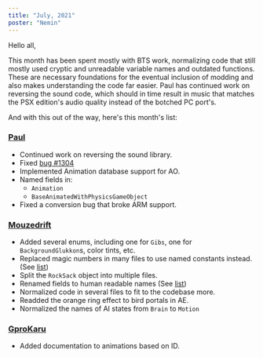 ```yaml
---
title: "July, 2021"
poster: "Nemin"
---
```


Hello all,

This month has been spent mostly with BTS work, normalizing code that still mostly used cryptic and
unreadable variable names and outdated functions. These are necessary foundations for the eventual
inclusion of modding and also makes understanding the code far easier. Paul has continued work on
reversing the sound code, which should in time result in music that matches the PSX edition's audio
quality instead of the botched PC port's.

And with this out of the way, here's this month's list:

### [Paul]
- Continued work on reversing the sound library.
- Fixed [bug #1304](https://github.com/AliveTeam/alive_reversing/issues/1304)
- Implemented Animation database support for AO.
- Named fields in:
  - `Animation`
  - `BaseAnimatedWithPhysicsGameObject`
- Fixed a conversion bug that broke ARM support.

### [Mouzedrift]
- Added several enums, including one for `Gibs`, one for `BackgroundGlukkon`s, color tints, etc.
- Replaced magic numbers in many files to use named constants instead. (See
  [list](https://github.com/AliveTeam/alive_reversing/pull/1331/files?file-filters%5B%5D=))
- Split the `RockSack` object into multiple files.
- Renamed fields to human readable names (See
  [list](https://github.com/AliveTeam/alive_reversing/pull/1332/files))
- Normalized code in several files to fit to the codebase more.
- Readded the orange ring effect to bird portals in AE.
- Normalized the names of AI states from `Brain` to `Motion`

### [GproKaru]
- Added documentation to animations based on ID.

[paul]: https://github.com/AliveTeam/alive_reversing/pulls?page=1&q=is%3Apr+is%3Aclosed+created%3A2021-07-01..2021-08-01+author%3Apaulsapps
[d3nwah]: https://github.com/AliveTeam/alive_reversing/pulls?q=is%3Apr+is%3Aclosed+created%3A2021-07-01..2021-08-01+author%3AD3nwah
[mouzedrift]: https://github.com/AliveTeam/alive_reversing/pulls?q=is%3Apr+is%3Aclosed+created%3A2021-07-01..2021-08-01+author%3Amouzedrift
[liji32]: https://github.com/AliveTeam/alive_reversing/pulls?q=is%3Apr+is%3Aclosed+created%3A2021-07-01..2021-08-01+author%3ALIJI32
[pryon]: https://github.com/AliveTeam/alive_reversing/pulls?q=is%3Apr+is%3Aclosed+created%3A2021-07-01..2021-08-01+author%3APryon
[theonlydarkshadow]: https://github.com/AliveTeam/alive_reversing/pulls?q=is%3Apr+is%3Aclosed+created%3A2021-07-01..2021-08-01+author%3ATHEONLYDarkShadow
[ultrastars3000]: https://github.com/AliveTeam/alive_reversing/pulls?q=is%3Apr+is%3Aclosed+created%3A2021-07-01..2021-08-01+author%3AUltraStars3000
[nemin]: https://github.com/AliveTeam/alive_reversing/pulls?q=is%3Apr+is%3Aclosed+created%3A2021-07-01..2021-08-01+author%3ANemin32
[vee]: https://github.com/AliveTeam/alive_reversing/pulls?q=is%3Apr+is%3Aclosed+created%3A2021-07-01..2021-08-01+author%3ASuperV1234
[deanff]: https://github.com/AliveTeam/alive_reversing/pulls?q=is%3Apr+is%3Aclosed+created%3A2021-07-01..2021-08-01+author%3Adeanff
[mlg]: https://github.com/AliveTeam/alive_reversing/pulls?q=is%3Apr+is%3Aclosed+created%3A2021-07-01..2021-08-01+author%3Amlgthatsme
[gprokaru]: https://github.com/AliveTeam/alive_reversing/pulls?q=is%3Apr+is%3Aclosed+created%3A2021-07-01..2021-08-01+author%3Agprokaru